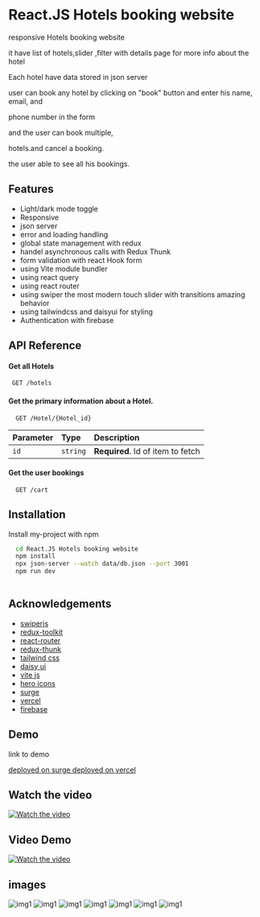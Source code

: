 
# React.JS Hotels booking website  

responsive Hotels booking website

it have list of hotels,slider ,filter  with details page for more info about the hotel 

Each hotel have  data stored in json server 

user can  book any  hotel by clicking on "book" button and enter his name, email, and 

phone number in the form  

and the  user can  book multiple,

hotels.and cancel a booking.

the  user able to see all his bookings.

## Features

- Light/dark mode toggle
- Responsive
- json server 
- error and loading handling 
- global state management with redux
- handel asynchronous calls with Redux Thunk 
- form validation with  react Hook form
- using Vite  module bundler
- using react query
- using react router
- using swiper the most modern touch slider with transitions amazing  behavior
- using tailwindcss and daisyui  for styling
- Authentication with firebase

## API Reference

#### Get all Hotels

```http
 GET /hotels
```


#### Get the primary information about a Hotel.

```http
  GET /Hotel/{Hotel_id}
```

| Parameter | Type     | Description                       |
| :-------- | :------- | :-------------------------------- |
| `id`      | `string` | **Required**. Id of item to fetch |

#### Get the user bookings

```http
  GET /cart
```

## Installation

Install my-project with npm

```bash
  cd React.JS Hotels booking website
  npm install 
  npx json-server --watch data/db.json --port 3001
  npm run dev
 
```

## Acknowledgements

 - [swiperjs](https://swiperjs.com/demos#space-between)
 - [redux-toolkit](https://redux-toolkit.js.org/)
 - [react-router](https://reactrouter.com/en/main)
 - [redux-thunk](https://redux.js.org/usage/writing-logic-thunks)
 - [tailwind css](https://tailwindcss.com/)
 - [daisy ui](https://daisyui.com/)
 - [vite js](https://vitejs.dev/)
 - [hero icons](https://heroicons.com/)
 - [surge](https://surge.sh/)
 - [vercel](https://vercel.com)
 - [firebase](https://firebase.google.com)
 
## Demo

 link to demo

[deployed on  surge ](https://gusty-destruction.surge.sh/)
[deployed on  vercel ](https://hotel-booking-website-khaki.vercel.app/)
## Watch the video

[![Watch the video](thumb.png)](./hotel.wmv)
## Video Demo

[![Watch the video](./d2.png)](./demo.wmv)

## images

![img1](img1.png?raw=true "Title")
![img1](img2.png?raw=true "Title")
![img1](img3.png?raw=true "Title")
![img1](img4.png?raw=true "Title")
![img1](img5.png?raw=true "Title")
![img1](img6.png?raw=true "Title")
![img1](img7.png?raw=true "Title")
